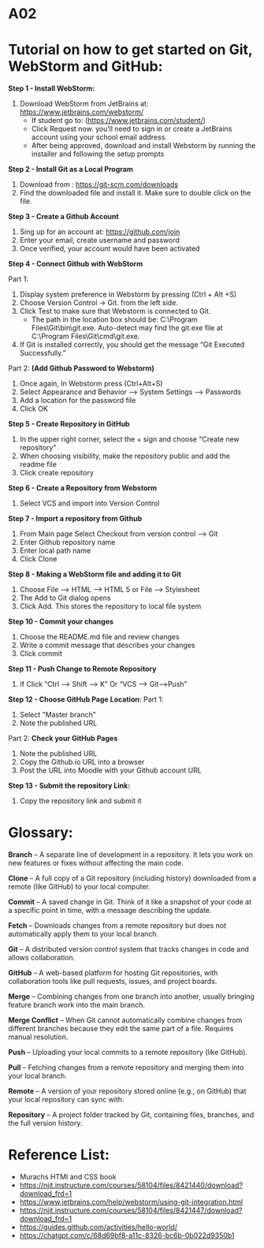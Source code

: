 # A02
# Tutorial on how to get started on Git, WebStorm and GitHub:

**Step 1 - Install WebStorm:**

1) Download WebStorm from JetBrains at: https://www.jetbrains.com/webstorm/
   - If student go to: (https://www.jetbrains.com/student/) 
   - Click Request now. you’ll need to sign in or create a JetBrains account using your school email address.
   - After being approved, download and install Webstorm by running the installer and following the setup prompts

**Step 2 - Install Git as a Local Program**
1) Download from : https://git-scm.com/downloads
2) Find the downloaded file and install it. Make sure to double click on the file.

**Step 3 - Create a Github Account**
1) Sing up for an account at: https://github.com/join
2) Enter your email, create username and password
3) Once verified, your account would have been activated

**Step 4 - Connect Github with WebStorm**

Part 1:
1) Display system preference in Webstorm by pressing (Ctrl + Alt +S)
2) Choose Version Control -> Git. from the left side.
3) Click Test to make sure that Webstorm is connected to Git.
   - The path in the location box
should be:
C:\Program Files\Git\bin\git.exe. Auto-detect may find the git.exe file at C:\Program Files\Git\cmd\git.exe.
4) If Git is installed correctly, you should get the message “Git Executed Successfully.”

Part 2: **(Add Github Password to Webstorm)**
1) Once again, In Webstorm press (Ctrl+Alt+S) 
2) Select Appearance and Behavior --> System Settings --> Passwords
3) Add a location for the password file
4) Click OK

**Step 5 - Create Repository in GitHub**
1) In the upper right corner, select the + sign and choose "Create new repository"
2) When choosing visibility, make the repository public and add the readme file
3) Click create repository

**Step 6 - Create a Repository from Webstorm**
1) Select VCS and import into Version Control
   
**Step 7 -  Import a repository from Github**
1) From Main page Select Checkout from version control --> Git 
2) Enter Github repository name
3) Enter local path name
4) Click Clone

**Step 8 - Making a WebStorm file and adding it to Git**
1) Choose File --> HTML --> HTML 5 or File --> Stylesheet
2) The Add to Git dialog opens
3) Click Add. This stores the repository to local file system

**Step 10 - Commit your changes**
1) Choose the README.md file and review changes
2) Write a commit message that describes your changes
3) Click commit
   
**Step 11 - Push Change to Remote Repository**
1) If Click “Ctrl --> Shift --> K” Or “VCS --> Git-->Push"

**Step 12 - Choose GitHub Page Location:**
Part 1:
1) Select "Master branch"
2) Note the published URL

Part 2: **Check your GitHub Pages**
1) Note the published URL 
2) Copy the Github.io URL into a browser
3) Post the URL into Moodle with your Github account URL

**Step 13 - Submit the repository Link:**
1) Copy the repository link and submit it

# **Glossary:**

**Branch** – A separate line of development in a repository. It lets you work on new features or fixes without affecting the main code.

**Clone** – A full copy of a Git repository (including history) downloaded from a remote (like GitHub) to your local computer.

**Commit** – A saved change in Git. Think of it like a snapshot of your code at a specific point in time, with a message describing the update.

**Fetch** – Downloads changes from a remote repository but does not automatically apply them to your local branch.

**Git** – A distributed version control system that tracks changes in code and allows collaboration.

**GitHub** – A web-based platform for hosting Git repositories, with collaboration tools like pull requests, issues, and project boards.

**Merge** – Combining changes from one branch into another, usually bringing feature branch work into the main branch.

**Merge Conflict** – When Git cannot automatically combine changes from different branches because they edit the same part of a file. Requires manual resolution.

**Push** – Uploading your local commits to a remote repository (like GitHub).

**Pull** – Fetching changes from a remote repository and merging them into your local branch.

**Remote** – A version of your repository stored online (e.g., on GitHub) that your local repository can sync with.

**Repository** – A project folder tracked by Git, containing files, branches, and the full version history.

# Reference List:
* Murachs HTMI and CSS book
* https://njit.instructure.com/courses/58104/files/8421440/download?download_frd=1
* https://www.jetbrains.com/help/webstorm/using-git-integration.html
* https://njit.instructure.com/courses/58104/files/8421447/download?download_frd=1
* https://guides.github.com/activities/hello-world/ 
* https://chatgpt.com/c/68d69bf8-a11c-8326-bc6b-0b022d9350b1
